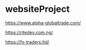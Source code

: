 # websiteProject
 https://www.alpha-globaltrade.com/
 
 https://ritedev.com.ng/
 
 https://fx-traders.ltd/
 
 
 
 
 
 
